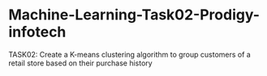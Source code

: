 # Machine-Learning-Task02-Prodigy-infotech
TASK02: Create a K-means clustering algorithm to group customers of a retail store based on their purchase history
